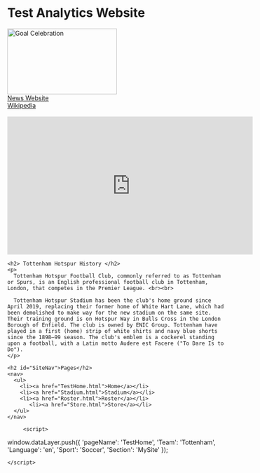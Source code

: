 <html>
  <head>
      <script src="/cookielesspoc/TS_AppMeasurement.js"> </script>
    <script src="/cookielesspoc/TS_VisitorAPI.js"> </script>
 
  <script>
 var dataLayer = {
    'pageName': 'Home',
    'Team': 'Tottenham',
    'Language': 'en',
    'Sport': 'Soccer',
      'Section': 'MySite'
  }        ;
    </script>

 
  </head>
  
  <body>
<h1> Test Analytics Website </h1>
    <img src="https://cdn.vox-cdn.com/thumbor/NzAIbpnfCk3FC9NXSw3bAyJhVko=/0x0:3000x2301/1200x800/filters:focal(1273x370:1753x850)/cdn.vox-cdn.com/uploads/chorus_image/image/65969612/1196033071.jpg.0.jpg" alt="Goal Celebration" style="width:250px;height:150px;">
    <br>
    <a href="https://cartilagefreecaptain.sbnation.com//" class="exitlink" target="_blank">News Website</a>
    <br>
    <a href="https://en.wikipedia.org/wiki/Tottenham_Hotspur_F.C." class="exitlink" target="_blank">Wikipedia</a>
    <br><br>
      <iframe class="video" id ="Highlights" width="560" height="315" src="https://www.youtube.com/embed/UjuAZLDGDko" frameborder="0" allow="accelerometer; autoplay; encrypted-media; gyroscope; picture-in-picture" allowfullscreen></iframe>
    
    <h2> Tottenham Hotspur History </h2>
    <p>
      Tottenham Hotspur Football Club, commonly referred to as Tottenham or Spurs, is an English professional football club in Tottenham, London, that competes in the Premier League. <br><br>
      
      Tottenham Hotspur Stadium has been the club's home ground since April 2019, replacing their former home of White Hart Lane, which had been demolished to make way for the new stadium on the same site. Their training ground is on Hotspur Way in Bulls Cross in the London Borough of Enfield. The club is owned by ENIC Group. Tottenham have played in a first (home) strip of white shirts and navy blue shorts since the 1898–99 season. The club's emblem is a cockerel standing upon a football, with a Latin motto Audere est Facere ("To Dare Is to Do").
    </p>
      
    <h2 id="SiteNav">Pages</h2>
    <nav>
      <ul>
        <li><a href="TestHome.html">Home</a></li>
        <li><a href="Stadium.html">Stadium</a></li>
        <li><a href="Roster.html">Roster</a></li>
           <li><a href="Store.html">Store</a></li>
      </ul>
    </nav>
      
         <script>
  window.dataLayer.push({
     'pageName': 'TestHome',
    'Team': 'Tottenham',
    'Language': 'en',
    'Sport': 'Soccer',
      'Section': 'MySite'
});
      
    </script>
      
   <script type="text/javascript">_satellite.pageBottom();</script> 
 </body>
</html>
